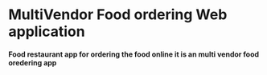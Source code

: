 
# MultiVendor Food ordering Web application

#### Food restaurant app for ordering the food online it is an multi vendor food oredering app
